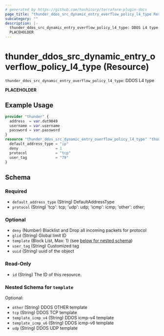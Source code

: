 ```yaml
---
# generated by https://github.com/hashicorp/terraform-plugin-docs
page_title: "thunder_ddos_src_dynamic_entry_overflow_policy_l4_type Resource - terraform-provider-thunder"
subcategory: ""
description: |-
  thunder_ddos_src_dynamic_entry_overflow_policy_l4_type: DDOS L4 type
  PLACEHOLDER
---
```


# thunder_ddos_src_dynamic_entry_overflow_policy_l4_type (Resource)

`thunder_ddos_src_dynamic_entry_overflow_policy_l4_type`: DDOS L4 type

__PLACEHOLDER__

## Example Usage

```terraform
provider "thunder" {
  address  = var.dut9049
  username = var.username
  password = var.password
}
resource "thunder_ddos_src_dynamic_entry_overflow_policy_l4_type" "thunder_ddos_src_dynamic_entry_overflow_policy_l4_type" {
  default_address_type = "ip"
  deny                 = 1
  protocol             = "tcp"
  user_tag             = "79"
}
```

<!-- schema generated by tfplugindocs -->
## Schema

### Required

- `default_address_type` (String) DefaultAddressType
- `protocol` (String) 'tcp': tcp; 'udp': udp; 'icmp': icmp; 'other': other;

### Optional

- `deny` (Number) Blacklist and Drop all incoming packets for protocol
- `glid` (String) Global limit ID
- `template` (Block List, Max: 1) (see [below for nested schema](#nestedblock--template))
- `user_tag` (String) Customized tag
- `uuid` (String) uuid of the object

### Read-Only

- `id` (String) The ID of this resource.

<a id="nestedblock--template"></a>
### Nested Schema for `template`

Optional:

- `other` (String) DDOS OTHER template
- `tcp` (String) DDOS TCP template
- `template_icmp_v4` (String) DDOS icmp-v4 template
- `template_icmp_v6` (String) DDOS icmp-v6 template
- `udp` (String) DDOS UDP template


